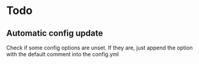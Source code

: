 # Todo

## Automatic config update
Check if some config options are unset. If they are, just append the option with the default comment into the config.yml
